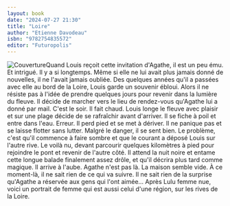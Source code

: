 ```yaml
---
layout: book
date: "2024-07-27 21:30"
title: "Loire"
author: "Etienne Davodeau"
isbn: "9782754835572"
editor: "Futuropolis"
---
```

![Couverture](/img/9782754835572.jpeg)Quand Louis reçoit cette invitation d'Agathe, il est un peu ému. Et intrigué. Il y a si longtemps. Même si elle ne lui avait plus jamais donné de nouvelles, il ne l'avait jamais oubliée. Des quelques années qu'il a passées avec elle au bord de la Loire, Louis garde un souvenir ébloui. Alors il ne résiste pas à l'idée de prendre quelques jours pour revenir dans la lumière du fleuve. Il décide de marcher vers le lieu de rendez-vous qu'Agathe lui a donné par mail. C'est le soir. Il fait chaud. Louis longe le fleuve avec plaisir et sur une plage décide de se rafraîchir avant d'arriver. Il se fiche à poil et entre dans l'eau. Erreur. Il perd pied et se met à dériver. Il ne panique pas et se laisse flotter sans lutter. Malgré le danger, il se sent bien. Le problème, c'est qu'il commence à faire sombre et que le courant a déposé Louis sur l'autre rive. Le voilà nu, devant parcourir quelques kilomètres à pied pour rejoindre le pont et revenir de l'autre côté. Il attend la nuit noire et entame cette longue balade finalement assez drôle, et qu'il décrira plus tard comme magique. Il arrive à l'aube. Agathe n'est pas là. La maison semble vide. À ce moment-là, il ne sait rien de ce qui va suivre. Il ne sait rien de la surprise qu'Agathe a réservée aux gens qui l'ont aimée... Après Lulu femme nue, voici un portrait de femme qui est aussi celui d'une région, sur les rives de la Loire.
